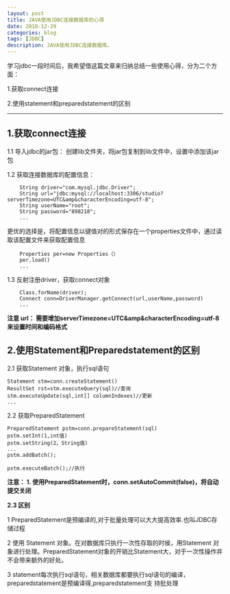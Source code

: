 ```yaml
---
layout: post
title: JAVA使用JDBC连接数据库的心得
date: 2018-12-29
categories: blog
tags: [JDBC]
description: JAVA使用JDBC连接数据库。
---
```


学习jdbc一段时间后，我希望借这篇文章来归纳总结一些使用心得，分为二个方面：

1.获取connect连接

2.使用statement和preparedstatement的区别

---
<h2>1.获取connect连接</h2>
1.1	导入jdbc的jar包：
创建lib文件夹，将jar包复制到lib文件中，设置中添加该jar包
	
1.2	获取连接数据库的配置信息：
	
	    String driver="com.mysql.jdbc.Driver";
	    String url="jdbc:mysql://localhost:3306/studio?serverTimezone=UTC&amp&characterEncoding=utf-8";
	    String userName="root";
	    String password="898218";
		...
	
更优的选择是，将配置信息以键值对的形式保存在一个properties文件中，通过读取该配置文件来获取配置信息

		Properties per=new Properties（）
		per.load()
		...

1.3 反射注册driver，获取connect对象

		Class.forName(driver);
		Connect conn=DriverManager.getConnect(url,userName,password)
		...

**注意 url：
需要增加serverTimezone=UTC&amp&characterEncoding=utf-8来设置时间和编码格式**


<h2>2.使用Statement和Preparedstatement的区别</h2>

2.1 获取Statement 对象，执行sql语句
	
	Statement stm=conn.createStatement() 
	ResultSet rst=stm.executeQuery(sql)//查询
	stm.executeUpdate(sql,int[] columnIndexes)//更新
	...

2.2 获取PreparedStatement
	
	PreparedStatement pstm=conn.prepareStatement(sql)
	pstm.setInt(1,int值)
	pstm.setString(2，String值)
	...
	pstm.addBatch();
	
	pstm.executeBatch();//执行
	
**注意：
	1.	使用PreparedStatement时，conn.setAutoCommit(false)，将自动提交关闭**
	
**2.3 区别**

1	PreparedStatement是预编译的,对于批量处理可以大大提高效率.也叫JDBC存储过程

2	使用 Statement 对象。在对数据库只执行一次性存取的时侯，用Statement 对象进行处理。PreparedStatement对象的开销比Statement大，对于一次性操作并不会带来额外的好处。

3	statement每次执行sql语句，相关数据库都要执行sql语句的编译，preparedstatement是预编译得,preparedstatement支	持批处理

